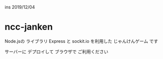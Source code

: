 ins 2019/12/04
# ncc-janken
Node.jsの ライブラリ Express と sockit.io を利用した じゃんけんゲーム です

サーバーに デプロイして ブラウザで ご利用ください

